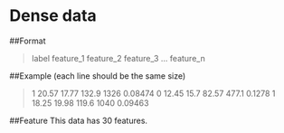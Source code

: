 # Dense data

##Format
> label feature_1 feature_2 feature_3 ... feature_n

##Example (each line should be the same size)
>1 20.57 17.77 132.9 1326 0.08474
>0 12.45 15.7 82.57 477.1 0.1278
>1 18.25 19.98 119.6 1040 0.09463

##Feature
This data has 30 features.